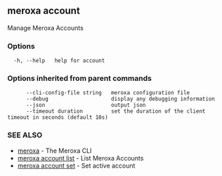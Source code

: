 ## meroxa account

Manage Meroxa Accounts

### Options

```
  -h, --help   help for account
```

### Options inherited from parent commands

```
      --cli-config-file string   meroxa configuration file
      --debug                    display any debugging information
      --json                     output json
      --timeout duration         set the duration of the client timeout in seconds (default 10s)
```

### SEE ALSO

* [meroxa](meroxa.md)	 - The Meroxa CLI
* [meroxa account list](meroxa_account_list.md)	 - List Meroxa Accounts
* [meroxa account set](meroxa_account_set.md)	 - Set active account

